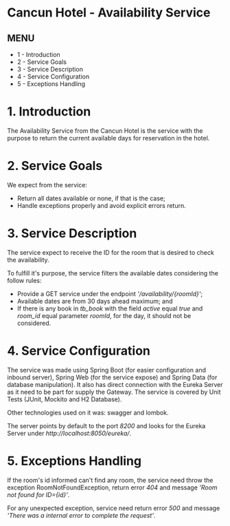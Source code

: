 # Cancun Hotel - Availability Service

## MENU
* 1 - Introduction
* 2 - Service Goals
* 3 - Service Description
* 4 - Service Configuration
* 5 - Exceptions Handling

# 1. Introduction
The Availability Service from the Cancun Hotel is the service with the purpose to return the current available days for reservation in the hotel.

# 2. Service Goals
We expect from the service:
* Return all dates available or none, if that is the case;
* Handle exceptions properly and avoid explicit errors return.

# 3. Service Description
The service expect to receive the ID for the room that is desired to check the availability.

To fulfill it's purpose, the service filters the available dates considering the follow rules:
* Provide a GET service under the endpoint *'/availability/{roomId}'*;
* Available dates are from 30 days ahead maximum; and
* If there is any book in *tb_book* with the field *active* equal *true* and *room_id* equal parameter *roomId*, for the day, it should not be considered.

# 4. Service Configuration
The service was made using Spring Boot (for easier configuration and inbound server), Spring Web (for the service expose) and Spring Data (for database manipulation). It also has direct connection with the Eureka Server as it need to be part for supply the Gateway. The service is covered by Unit Tests (JUnit, Mockito and H2 Database).

Other technologies used on it was: swagger and lombok.

The server points by default to the port *8200* and looks for the Eureka Server under *http://localhost:8050/eureka/*.

# 5. Exceptions Handling 
If the room's id informed can't find any room, the service need throw the exception RoomNotFoundException, return error *404* and message *'Room not found for ID={id}'*.

For any unexpected exception, service need return error *500* and message *'There was a internal error to complete the request'*.